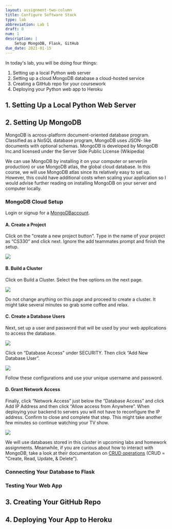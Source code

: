 ```yaml
---
layout: assignment-two-column
title: Configure Software Stack
type: lab
abbreviation: Lab 1
draft: 0
num: 1
description: |
    Setup MongoDB, Flask, GitHub
due_date: 2021-01-15
---
```


In today's lab, you will be doing four things:
1. Setting up a local Python web server
2. Setting up a cloud MongoDB database a cloud-hosted service
3. Creating a GitHub repo for your coursework
4. Deploying your Python web app to Heroku

## 1. Setting Up a Local Python Web Server

## 2. Setting Up MongoDB

MongoDB is a​cross-platform​ document-oriented database​ program. Classified as a ​NoSQL​ database program, MongoDB uses ​JSON-​ like documents with optional s​chemas​. MongoDB is developed by M​ongoDB Inc.​ and licensed under the Server Side Public License (Wikipedia)

We can use MongoDB by installing it on your computer or server(in production) or use MongoDB atlas, the global cloud database. In this course, we will use MongoDB atlas since its relatively easy to set up. However, this could have additional costs when scaling your application so I would advise further reading on installing MongoDB on your server and computer locally.


### MongoDB Cloud Setup
Login or signup for a <a href="https://account.mongodb.com/account/login" target="_blank">MongoDB​ account</a>.

#### A. Create a Project
Click on the "create a new project button". Type in the name of your project as “CS330” and click next. Ignore the add teammates prompt and finish the setup.

<img class="large frame" src="/winter2021/assets/images/lab01/ss1.png" />
   
#### B. Build a Cluster
Click on Build a Cluster. Select the free options on the next page.

<img class="large frame" src="/winter2021/assets/images/lab01/ss2.png" />

Do not change anything on this page and proceed to create a cluster. It might take several minutes so grab some coffee and relax.

#### C. Create a Database Users 
Next, set up a user and password that will be used by your web applications to access the database.

<img class="large frame" src="/winter2021/assets/images/lab01/ss3.png" />

Click on “Database Access” under SECURITY. Then click “Add New Database User”.

<img class="large frame" src="/winter2021/assets/images/lab01/ss4.png" />

Follow these configurations and use your unique username and password.

#### D. Grant Network Access
Finally, click “Network Access” just below the “Database Access” and click Add IP Address and then click “Allow access from Anywhere”. When deploying your backend to servers you will not have to reconfigure the IP address. Confirm to close and complete that step. This might take another few minutes so continue watching your TV show.

<img class="large frame" src="/winter2021/assets/images/lab01/ss5.png" />
 
We will use databases stored in this cluster in upcoming labs and homework assignments. Meanwhile, if you are curious about how to interact with MongoDB, take a look at their documentation on <a href="https://docs.mongodb.com/manual/crud/" target="_blank">CRUD operations​</a> (CRUD = "Create, Read, Update, & Delete").
 

### Connecting Your Database to Flask

### Testing Your Web App

## 3. Creating Your GitHub Repo

## 4. Deploying Your App to Heroku